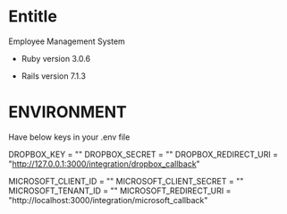 # Entitle
Employee Management System

* Ruby version
3.0.6

* Rails version
7.1.3

# ENVIRONMENT
Have below keys in your .env file

  DROPBOX_KEY = ""
  DROPBOX_SECRET = ""
  DROPBOX_REDIRECT_URI = "http://127.0.0.1:3000/integration/dropbox_callback"

  MICROSOFT_CLIENT_ID = ""
  MICROSOFT_CLIENT_SECRET = ""
  MICROSOFT_TENANT_ID = ""
  MICROSOFT_REDIRECT_URI = "http://localhost:3000/integration/microsoft_callback"